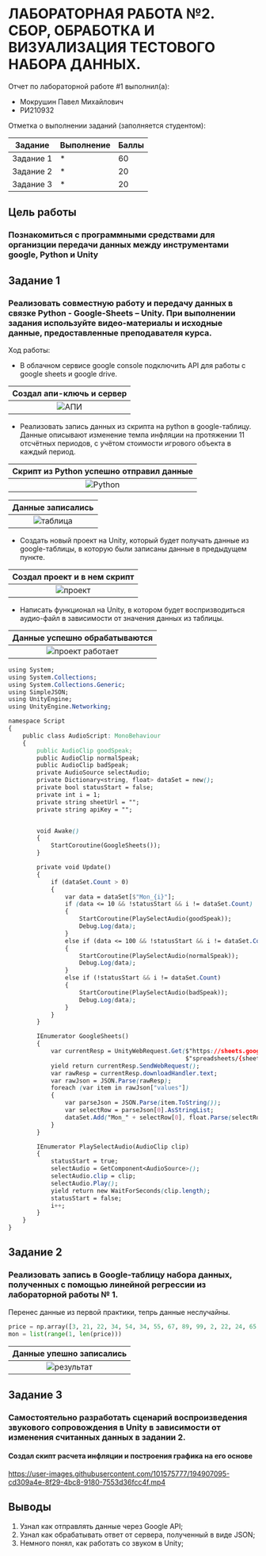 # ЛАБОРАТОРНАЯ РАБОТА №2. СБОР, ОБРАБОТКА И ВИЗУАЛИЗАЦИЯ ТЕСТОВОГО НАБОРА ДАННЫХ.
Отчет по лабораторной работе #1 выполнил(а):
- Мокрушин Павел Михайлович
- РИ210932

Отметка о выполнении заданий (заполняется студентом):

| Задание | Выполнение | Баллы |
| ------ | ------ | ------ |
| Задание 1 | * | 60 |
| Задание 2 | * | 20 |
| Задание 3 | * | 20 |

## Цель работы
### Познакомиться с программными средствами для организции передачи данных между инструментами google, Python и Unity

## Задание 1
### Реализовать совместную работу и передачу данных в связке Python - Google-Sheets – Unity. При выполнении задания используйте видео-материалы и исходные данные, предоставленные преподавателя курса.
Ход работы:
- В облачном сервисе google console подключить API для работы с google sheets и google drive.

| Создал апи-ключь и сервер |
| :--: |
| ![АПИ](https://user-images.githubusercontent.com/101575777/194851600-a1bf7b0a-190c-4dc7-910e-79d9ea0bb7dd.png) |

- Реализовать запись данных из скрипта на python в google-таблицу. Данные описывают изменение темпа инфляции на протяжении 11 отсчётных периодов, с учётом стоимости игрового объекта в каждый период.

| Скрипт из Python успешно отправил данные |
| :--: |
| ![Python](https://user-images.githubusercontent.com/101575777/194852828-422f28af-58e8-4dcd-8c8c-c646eb95fca3.png) |

| Данные записались |
| :--: |
| ![таблица](https://user-images.githubusercontent.com/101575777/194855239-e482acef-0b87-4e86-b939-cf11b38c6675.png) |

- Создать новый проект на Unity, который будет получать данные из google-таблицы, в которую были записаны данные в предыдущем пункте.

| Создал проект и в нем скрипт |
| :--: |
| ![проект](https://user-images.githubusercontent.com/101575777/194855825-40c07811-76b0-4608-b7e1-a5ad87a4a25e.png) |

- Написать функционал на Unity, в котором будет воспризводиться аудио-файл в зависимости от значения данных из таблицы.

| Данные успешно обрабатываются |
| :--: |
| ![проект работает](https://user-images.githubusercontent.com/101575777/194856767-39d1900b-3c01-474a-ad1f-c26bd918a2da.png) |

```css
using System;
using System.Collections;
using System.Collections.Generic;
using SimpleJSON;
using UnityEngine;
using UnityEngine.Networking;

namespace Script
{
    public class AudioScript: MonoBehaviour
    {
        public AudioClip goodSpeak;
        public AudioClip normalSpeak;
        public AudioClip badSpeak;
        private AudioSource selectAudio;
        private Dictionary<string, float> dataSet = new();
        private bool statusStart = false;
        private int i = 1;
        private string sheetUrl = "";
        private string apiKey = "";


        void Awake()
        {
            StartCoroutine(GoogleSheets());
        }

        private void Update()
        {
            if (dataSet.Count > 0)
            {
                var data = dataSet[$"Mon_{i}"];
                if (data <= 10 && !statusStart && i != dataSet.Count)
                {
                    StartCoroutine(PlaySelectAudio(goodSpeak));
                    Debug.Log(data);
                }
                else if (data <= 100 && !statusStart && i != dataSet.Count)
                {
                    StartCoroutine(PlaySelectAudio(normalSpeak));
                    Debug.Log(data);
                }
                else if (!statusStart && i != dataSet.Count)
                {
                    StartCoroutine(PlaySelectAudio(badSpeak));
                    Debug.Log(data);
                }
            }
        }

        IEnumerator GoogleSheets()
        {
            var currentResp = UnityWebRequest.Get($"https://sheets.googleapis.com/v4/" +
                                                  $"spreadsheets/{sheetUrl}/values/Лист1?key={apiKey}");
            yield return currentResp.SendWebRequest();
            var rawResp = currentResp.downloadHandler.text;
            var rawJson = JSON.Parse(rawResp);
            foreach (var item in rawJson["values"])
            {
                var parseJson = JSON.Parse(item.ToString());
                var selectRow = parseJson[0].AsStringList;
                dataSet.Add("Mon_" + selectRow[0], float.Parse(selectRow[2]));
            }
        }

        IEnumerator PlaySelectAudio(AudioClip clip)
        {
            statusStart = true;
            selectAudio = GetComponent<AudioSource>();
            selectAudio.clip = clip;
            selectAudio.Play();
            yield return new WaitForSeconds(clip.length);
            statusStart = false;
            i++;
        }
    }
}
```

## Задание 2
### Реализовать запись в Google-таблицу набора данных, полученных с помощью линейной регрессии из лабораторной работы № 1. 
Перенес данные из первой практики, тепрь данные неслучайны.
```py
price = np.array([3, 21, 22, 34, 54, 34, 55, 67, 89, 99, 2, 22, 24, 65, 79, 82, 55, 130, 150, 199])
mon = list(range(1, len(price)))
```
| Данные упешно записались |
| :--: |
| ![результат](https://user-images.githubusercontent.com/101575777/194904139-b7af07ff-63e0-4661-89fc-d882d5264181.png)|

## Задание 3
### Самостоятельно разработать сценарий воспроизведения звукового сопровождения в Unity в зависимости от изменения считанных данных в задании 2.
#### Создал скипт расчета инфляции и построения графика на его основе 

https://user-images.githubusercontent.com/101575777/194907095-cd309a4e-8f29-4bc8-9180-7553d36fcc4f.mp4

## Выводы
1. Узнал как отправлять данные через Google API;
2. Узнал как обрабатывать ответ от сервера, полученный в виде JSON;
3. Немного понял, как работать со звуком в Unity;
